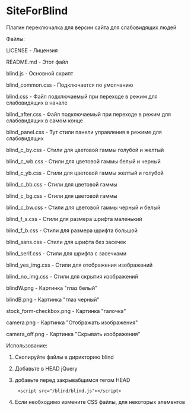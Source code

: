 # SiteForBlind

Плагин переключалка для версии сайта для слабовидящих людей

Файлы:

LICENSE                 - Лицензия

README.md               - Этот файл

blind.js	            - Основной скрипт

blind_common.css        - Подключается по умолчанию

blind.css	            - Файл подключаемый при переходе в режим для слабовидящих в начале

blind_after.css         - Файл подключаемый при переходе в режим для слабовидящих в самом конце

blind_panel.css         - Тут стили панели управления в режиме для слабовидящих

blind_c_by.css          - Стили для цветовой гаммы голубой и желтый

blind_c_wb.css          - Стили для цветовой гаммы белый и черный

blind_c_yb.css          - Стили для цветовой гаммы желтый и голубой

blind_c_bb.css	        - Стили для цветовой гаммы 

blind_c_bg.css	        - Стили для цветовой гаммы 

blind_c_bw.css	        - Стили для цветовой гаммы черный и белый

blind_f_s.css	        - Стили для размера шрифта маленький

blind_f_b.css	        - Стили для размера шрифта большой

blind_sans.css          - Стили для шрифта без засечек

blind_serif.css         - Стили для шрифта с засечками

blind_yes_img.css       - Стили для отображения изображений

blind_no_img.css        - Стили для скрытия изображений

blindW.png              - Картинка "глаз белый"

blindB.png	            - Картинка "глаз черный"

stock_form-checkbox.png - Картинка "галочка"

camera.png              - Картинка "Отображать изображения"

camera_off.png          - Картинка "Скрывать изображения"



Использование:

1) Скопируйте файлы в дирикторию blind

2) Добавьте в HEAD jQuery

3) добавьте перед закрывабщимся тегом HEAD

        <script src="/blind/blind.js"></script>

4) Если необходимо измените CSS файлы, для некоторых элементов
